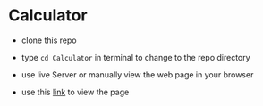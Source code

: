 # Calculator

- clone this repo
- type `cd Calculator` in terminal to change to the repo directory
- use live Server or manually view the web page in your browser

- use this [link](https://qrex19.github.io/Calculator/) to view the page